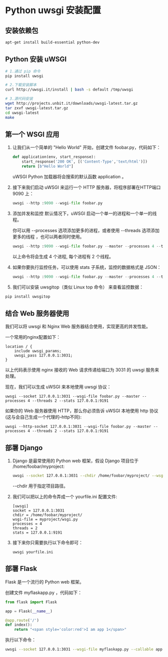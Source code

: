 # Python uwsgi 安装配置


## 安装依赖包
```bash
apt-get install build-essential python-dev
```

## Python 安装 uWSGI
```bash
# 1.通过 pip 命令
pip install uwsgi

# 2.下载安装脚本
curl http://uwsgi.it/install | bash -s default /tmp/uwsgi

# 3.源代码安装
wget http://projects.unbit.it/downloads/uwsgi-latest.tar.gz
tar zxvf uwsgi-latest.tar.gz
cd uwsgi-latest
make
```

## 第一个 WSGI 应用

1. 让我们从一个简单的 "Hello World" 开始，创建文件 foobar.py，代码如下：
    ```python
    def application(env, start_response):
        start_response('200 OK', [('Content-Type','text/html')])
        return [b"Hello World"]
    ```
    uWSGI Python 加载器将会搜索的默认函数 application 。

2. 接下来我们启动 uWSGI 来运行一个 HTTP 服务器，将程序部署在HTTP端口 9090 上：
    ```python
    uwsgi --http :9090 --wsgi-file foobar.py
    ```

3. 添加并发和监控
    默认情况下，uWSGI 启动一个单一的进程和一个单一的线程。

    你可以用 --processes 选项添加更多的进程，或者使用 --threads 选项添加更多的线程 ，也可以两者同时使用。
    ```python
    uwsgi --http :9090 --wsgi-file foobar.py --master --processes 4 --threads 2
    ```
    以上命令将会生成 4 个进程, 每个进程有 2 个线程。

4. 如果你要执行监控任务，可以使用 stats 子系统，监控的数据格式是 JSON：
    ```python
    uwsgi --http :9090 --wsgi-file foobar.py --master --processes 4 --threads 2 --stats 127.0.0.1:9191
    ```

5. 我们可以安装 uwsgitop（类似 Linux top 命令） 来查看监控数据：
```bash
pip install uwsgitop
```


## 结合 Web 服务器使用
我们可以将 uwsgi 和 Nginx Web 服务器结合使用，实现更高的并发性能。

一个常用的nginx配置如下：
```
location / {
    include uwsgi_params;
    uwsgi_pass 127.0.0.1:3031;
}
```
以上代码表示使用 nginx 接收的 Web 请求传递给端口为 3031 的 uwsgi 服务来处理。

现在，我们可以生成 uWSGI 来本地使用 uwsgi 协议：
```
uwsgi --socket 127.0.0.1:3031 --wsgi-file foobar.py --master --processes 4 --threads 2 --stats 127.0.0.1:9191
```

如果你的 Web 服务器使用 HTTP，那么你必须告诉 uWSGI 本地使用 http 协议 (这与会自己生成一个代理的–http不同):
```
uwsgi --http-socket 127.0.0.1:3031 --wsgi-file foobar.py --master --processes 4 --threads 2 --stats 127.0.0.1:9191
```


## 部署 Django

1. Django 是最常使用的 Python web 框架，假设 Django 项目位于 /home/foobar/myproject:
    ```bash
    uwsgi --socket 127.0.0.1:3031 --chdir /home/foobar/myproject/ --wsgi-file myproject/wsgi.py --master --processes 4 --threads 2 --stats 127.0.0.1:9191
    ```
    --chdir 用于指定项目路径。

2. 我们可以把以上的命令弄成一个 yourfile.ini 配置文件:
    ```
    [uwsgi]
    socket = 127.0.0.1:3031
    chdir = /home/foobar/myproject/
    wsgi-file = myproject/wsgi.py
    processes = 4
    threads = 2
    stats = 127.0.0.1:9191
    ```

3. 接下来你只需要执行以下命令即可：
    ```
    uwsgi yourfile.ini
    ```

## 部署 Flask
Flask 是一个流行的 Python web 框架。

创建文件 myflaskapp.py ，代码如下：
```python
from flask import Flask

app = Flask(__name__)

@app.route('/')
def index():
    return "<span style='color:red'>I am app 1</span>"
```

执行以下命令：
```bash
uwsgi --socket 127.0.0.1:3031 --wsgi-file myflaskapp.py --callable app --processes 4 --threads 2 --stats 127.0.0.1:9191
```